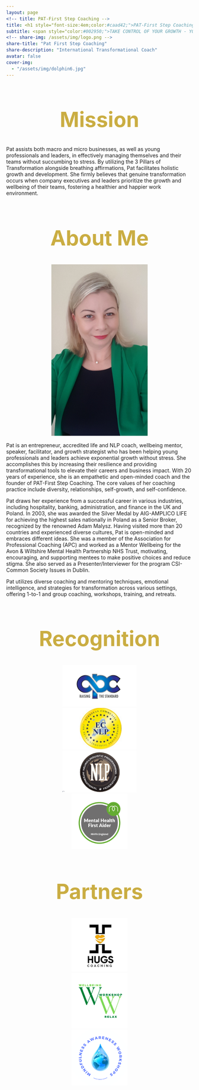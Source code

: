 ```yaml
---
layout: page
<!-- title: PAT-First Step Coaching -->
title: <h1 style="font-size:4em;color:#caad42;">PAT-First Step Coaching</h1>
subtitle: <span style="color:#002950;">TAKE CONTROL OF YOUR GROWTH - YOUR STEP, OUR SUCCESS!</span>
<!-- share-img: /assets/img/logo.png -->
share-title: "Pat First Step Coaching"
share-description: "International Transformational Coach"
avatar: false
cover-img:
  - "/assets/img/dolphin6.jpg"
---
```


<div align="center">
<h1 style="font-size:4em;color:#caad42;">Mission</h1>
</div>

Pat assists both macro and micro businesses, as well as young professionals and leaders, in effectively managing themselves and their teams without succumbing to stress. By utilizing the 3 Pillars of Transformation alongside breathing affirmations, Pat facilitates holistic growth and development. She firmly believes that genuine transformation occurs when company executives and leaders prioritize the growth and wellbeing of their teams, fostering a healthier and happier work environment.


<div align="center">
<h1 style="font-size:4em;color:#caad42;">About Me</h1>
</div>

<p align="center">
  <img width="260" src="/assets/img/Pat2.jpg">
</p>

Pat is an entrepreneur, accredited life and NLP coach, wellbeing mentor, speaker, facilitator, and growth strategist who has been helping young professionals and leaders achieve exponential growth without stress. She accomplishes this by increasing their resilience and providing transformational tools to elevate their careers and business impact. With 20 years of experience, she is an empathetic and open-minded coach and the founder of PAT-First Step Coaching. The core values of her coaching practice include diversity, relationships, self-growth, and self-confidence.

Pat draws her experience from a successful career in various industries, including hospitality, banking, administration, and finance in the UK and Poland. In 2003, she was awarded the Silver Medal by AIG-AMPLICO LIFE for achieving the highest sales nationally in Poland as a Senior Broker, recognized by the renowned Adam Malysz. Having visited more than 20 countries and experienced diverse cultures, Pat is open-minded and embraces different ideas. She was a member of the Association for Professional Coaching (APC) and worked as a Mentor Wellbeing for the Avon & Wiltshire Mental Health Partnership NHS Trust, motivating, encouraging, and supporting mentees to make positive choices and reduce stigma. She also served as a Presenter/Interviewer for the program CSI-Common Society Issues in Dublin.

Pat utilizes diverse coaching and mentoring techniques, emotional intelligence, and strategies for transformation across various settings, offering 1-to-1 and group coaching, workshops, training, and retreats.

<div align="center">
<h1 style="font-size:4em;color:#caad42;">Recognition</h1>
</div>

<div class="row" align="center">
  <div class="column">
    <img src="/assets/logo/APC.png" alt="APC" width="200">
  </div>
  <div class="column">
    <img src="/assets/logo/ECNLP.png" alt="ECNLP" width="200">
  </div>
  <div class="column">
    <img src="/assets/logo/NLP.png" alt="NLP" width="200">
  </div>
  <div class="column">
    <img src="/assets/logo/MHFA.png" alt="MHFA" width="150">
  </div>
</div>

<div align="center">
<h1 style="font-size:4em;color:#caad42;">Partners</h1>
</div>

<div class="row" align="center">
  <div class="column">
    <img src="/assets/logo/Hugs.jpeg" alt="Hugs" width="150">
  </div>
  <div class="column">
    <img src="/assets/logo/WW.png" alt="WW" width="150">
  </div>
  <div class="column">
    <img src="/assets/logo/Mindfulness.png" alt="Mindfulness" width="150">
  </div>
</div>
